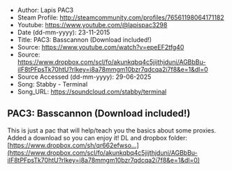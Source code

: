 - Author: Lapis PAC3
- Steam Profile: http://steamcommunity.com/profiles/76561198064171182
- Youtube: https://www.youtube.com/@lapispac3298
- Date (dd-mm-yyyy): 23-11-2015
- Title: PAC3: Basscannon (Download included!)
- Source: https://www.youtube.com/watch?v=epeEF2tfg40
- Source: https://www.dropbox.com/scl/fo/akunkqbq4c5jijthjduni/AGBbBu-iIF8tPFpsTk70htU?rlkey=i8a78mmgm10bzr7qdcqa2i7f8&e=1&dl=0
- Source Accessed (dd-mm-yyyy): 29-06-2025
- Song: Stabby - Terminal
- Song_URL: https://soundcloud.com/stabby/terminal

## PAC3: Basscannon (Download included!)

This is just a pac that will help/teach you the basics about some proxies. Added a download so you can enjoy it!
DL and dropbox folder: [https://www.dropbox.com/sh/qr662efwso...](https://www.dropbox.com/scl/fo/akunkqbq4c5jijthjduni/AGBbBu-iIF8tPFpsTk70htU?rlkey=i8a78mmgm10bzr7qdcqa2i7f8&e=1&dl=0)
